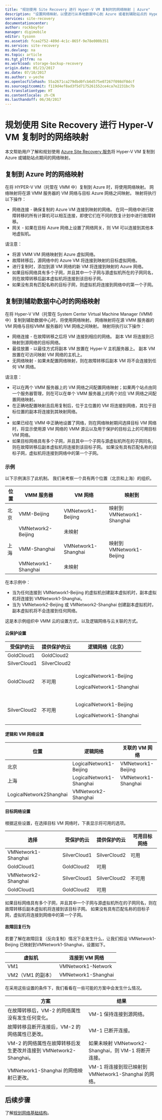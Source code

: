 ```yaml
---
title: "规划使用 Site Recovery 进行 Hyper-V VM 复制时的网络映射 | Azure"
description: "设置网络映射，以便进行从本地数据中心到 Azure 或者到辅助站点的 Hyper-V 虚拟机复制。"
services: site-recovery
documentationcenter: 
author: rockboyfor
manager: digimobile
editor: tysonn
ms.assetid: fcaa2f52-489d-4c1c-865f-9e78e000b351
ms.service: site-recovery
ms.devlang: na
ms.topic: article
ms.tgt_pltfrm: na
ms.workload: storage-backup-recovery
origin.date: 05/23/2017
ms.date: 07/10/2017
ms.author: v-yeche
ms.openlocfilehash: 55a2671ca279dbd0fcb6d575e07267f098df0dcf
ms.sourcegitcommit: f119d4ef8ad3f5d7175261552ce4ca7e2231bc7b
ms.translationtype: HT
ms.contentlocale: zh-CN
ms.lasthandoff: 06/30/2017
---
```

# 规划使用 Site Recovery 进行 Hyper-V VM 复制时的网络映射
<a id="plan-network-mapping-for-hyper-v-vm-replication-with-site-recovery" class="xliff"></a>

本文帮助用户了解和规划使用 [Azure Site Recovery 服务](site-recovery-overview.md)将 Hyper-V VM 复制到 Azure 或辅助站点期间的网络映射。

## 复制到 Azure 时的网络映射
<a id="network-mapping-for-replication-to-azure" class="xliff"></a>

在将 HYPER-V VM（托管在 VMM 中）复制到 Azure 时，将使用网络映射。 网络映射将在源 VMM 服务器的 VM 网络与目标 Azure 网络之间映射。 映射将执行以下操作：

- 网络连接 - 确保复制的 Azure VM 连接到映射的网络。 在同一网络中进行故障转移的所有计算机可以相互连接，即使它们在不同的恢复计划中进行故障转移。
- 网关 - 如果在目标 Azure 网络上设置了网络网关，则 VM 可以连接到其他本地虚拟机。

请注意：

- 将源 VMM VM 网络映射到 Azure 虚拟网络。
- 故障转移后，源网络中的 Azure VM 将连接到映射的目标虚拟网络。
- 进行复制时，添加到源 VM 网络的新 VM 将连接到映射的 Azure 网络。
- 如果目标网络具有多个子网，并且其中一个子网与源虚拟机所在的子网同名，则在故障转移后副本虚拟机将连接到该目标子网。
- 如果没有具有匹配名称的目标子网，则虚拟机将连接到网络中的第一个子网。

## 复制到辅助数据中心时的网络映射
<a id="network-mapping-for-replication-to-a-secondary-datacenter" class="xliff"></a>

在将 Hyper-V VM（托管在 System Center Virtual Machine Manager (VMM) 中）复制到辅助数据中心时，将使用网络映射。 网络映射将在源 VMM 服务器的 VM 网络与目标VMM 服务器的 VM 网络之间映射。 映射将执行以下操作：

- 网络连接 - 在故障转移之后将 VM 连接到相应的网络。 副本 VM 将连接到已映射到源网络的目标网络。
- 最佳放置 - 以最佳方式将副本 VM 放置在 Hyper-V 主机服务器上。 副本 VM 放置在可访问映射 VM 网络的主机上。
- 无网络映射 - 如果未配置网络映射，则在故障转移后副本 VM 将不会连接到任何 VM 网络。

请注意：

- 可以在两个 VMM 服务器上的 VM 网络之间配置网络映射；如果两个站点由同一个服务器管理，则在可以在单个 VMM 服务器上的两个对应 VM 网络之间配置网络映射。
- 在正确地配置映射且启用复制后，位于主位置的 VM 将连接到网络，其位于目标位置的副本将连接到其映射网络。
-
- 如果已经在 VMM 中正确地设置了网络，则在网络映射期间选择目标 VM 网络时，将显示使用源 VM 网络的 VMM 源云以及用于保护的目标云上的可用目标 VM 网络。
- 如果目标网络具有多个子网，并且其中一个子网与源虚拟机所在的子网同名，则在故障转移后副本虚拟机将连接到该目标子网。 如果没有具有匹配名称的目标子网，虚拟机将连接到网络中的第一个子网。

### 示例
<a id="example" class="xliff"></a>

以下示例演示了此机制。 我们来考察一个具有两个位置（北京和上海）的组织。

**位置** | **VMM 服务器** | **VM 网络** | **映射到**
---|---|---|---
北京 | VMM-Beijing| VMNetwork1-Beijing | 映射到 VMNetwork1-Shanghai
 |  | VMNetwork2-Beijing | 未映射
上海 | VMM-Shanghai| VMNetwork1-Shanghai | 映射到 VMNetwork1-Beijing
 | | VMNetwork1-Shanghai | 未映射

在本示例中：

- 当为任何连接到 VMNetwork1-Beijing 的虚拟机创建副本虚拟机时，副本虚拟机将连接到 VMNetwork1-Shanghai。
- 当为 VMNetwork2-Beijing 或 VMNetwork2-Shanghai 创建副本虚拟机时，副本虚拟机将不会连接到任何网络。

这是本示例组织中 VMM 云的设置方式，以及逻辑网络与云关联的方式。

#### 云保护设置
<a id="cloud-protection-settings" class="xliff"></a>

**受保护的云** | **提供保护的云** | 逻辑网络（北京）  
---|---|---
GoldCloud1 | GoldCloud2 |
SilverCloud1| SilverCloud2 |
GoldCloud2 | <p>不可用</p><p></p> | <p>LogicalNetwork1-Beijing</p><p>LogicalNetwork1-Shanghai</p>
SilverCloud2 | <p>不可用</p><p></p> | <p>LogicalNetwork1-Beijing</p><p>LogicalNetwork1-Shanghai</p>

#### 逻辑和 VM 网络设置
<a id="logical-and-vm-network-settings" class="xliff"></a>

**位置** | **逻辑网络** | **关联的 VM 网络**
---|---|---
北京 | LogicalNetwork1-Beijing | VMNetwork1-Beijing
上海 | LogicalNetwork1-Shanghai | VMNetwork1-Shanghai
 | LogicalNetwork2Shanghai | VMNetwork2-Shanghai

#### 目标网络设置
<a id="target-network-settings" class="xliff"></a>

根据这些设置，在选择目标 VM 网络时，下表显示将可用的选项。

**选择** | **受保护的云** | **提供保护的云** | **可用目标网络**
---|---|---|---
VMNetwork1-Shanghai | SilverCloud1 | SilverCloud2 | 可用
 | GoldCloud1 | GoldCloud2 | 可用
VMNetwork2-Shanghai | SilverCloud1 | SilverCloud2 | 不可用
 | GoldCloud1 | GoldCloud2 | 可用

如果目标网络具有多个子网，并且其中一个子网与源虚拟机所在的子网同名，则在故障转移后副本虚拟机将连接到该目标子网。 如果没有具有匹配名称的目标子网，虚拟机将连接到网络中的第一个子网。

#### 故障回复行为
<a id="failback-behavior" class="xliff"></a>

若要了解在故障回复（反向复制）情况下会发生什么，让我们假设 VMNetwork1-Beijing 已映射到VMNetwork1-Shanghai，设置如下。

**虚拟机** | **连接到 VM 网络**
---|---
VM1 | VMNetwork1-Network
VM2（VM1 的副本） | VMNetwork1-Shanghai

在采用这些设置的条件下，我们看看在一些可能的方案中会发生什么情况。

**方案** | **结果**
---|---
在故障转移后，VM-2 的网络属性没有发生任何变化。 | VM-1 保持连接到源网络。
故障转移且断开连接后，VM-2 的网络属性已更改。 | VM-1 已断开连接。
VM-2 的网络属性在故障转移后发生更改并连接到 VMNetwork2-Shanghai。 | 如果未映射 VMNetwork2-Shanghai，则 VM-1 将断开连接。
VMNetwork1-Shanghai 的网络映射已更改。 | VM-1 将连接到现已映射到 VMNetwork1-Shanghai 的网络。

## 后续步骤
<a id="next-steps" class="xliff"></a>

了解[规划网络基础结构](site-recovery-network-design.md)。